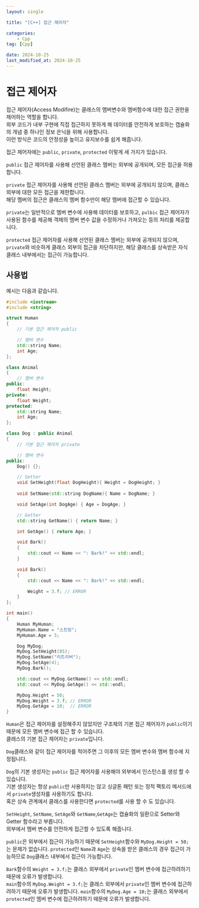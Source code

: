 ```yaml
---
layout: single

title: "[C++] 접근 제어자"

categories:
    - Cpp
tag: [Cpp]

date: 2024-10-25
last_modified_at: 2024-10-25
---
```


# 접근 제어자

접근 제어자(Access Modifire)는 클래스의 멤버변수와 멤버함수에 대한 접근 권한을 제어하는 역할을 합니다.  
외부 코드가 내부 구현에 직접 접근하지 못하게 해 데이터를 안전하게 보호하는 캡슐화의 개념 중 하나인 정보 은닉을 위해 사용합니다.  
이런 방식은 코드의 안정성을 높이고 유지보수를 쉽게 해줍니다.

접근 제어자에는 `public`, `private`, `protected` 이렇게 세 가지가 있습니다.

`public` 접근 제어자를 사용해 선언된 클래스 멤버는 외부에 공개되며, 모든 접근을 허용합니다.

`private` 접근 제어자를 사용해 선언된 클래스 멤버는 외부에 공개되지 않으며, 클래스 외부에 대한 모든 접근을 제한합니다.  
해당 멤버의 접근은 클래스의 멤버 함수만이 해당 멤버에 접근할 수 있습니다.

`private`는 일반적으로 멤버 변수에 사용해 데이터를 보호하고, `pulbic` 접근 제어자가 사용된 함수를 제공해 객체의 멤버 변수 값을 수정하거나 가져오는 등의 처리를 제공합니다.

`protected` 접근 제어자를 사용해 선언된 클래스 멤버는 외부에 공개되지 않으며, `private`와 비슷하게 클래스 외부의 접근을 차단하지만, 해당 클래스를 상속받은 자식 클래스 내부에서는 접근이 가능합니다.

## 사용법

예시는 다음과 같습니다.

```cpp
#include <iostream>
#include <string>

struct Human
{
    // 기본 접근 제어자 public

    // 멤버 변수
    std::string Name;
    int Age;
};

class Animal
{
    // 멤버 변수
public:
    float Height;
private:
    float Weight;
protected:
    std::string Name;
    int Age;
};

class Dog : public Animal
{
    // 기본 접근 제어자 private

    // 멤버 변수
public:
    Dog() {};

    // Setter
    void SetHeight(float DogHeight){ Height = DogHeight; }
    
    void SetName(std::string DogName){ Name = DogName; }

    void SetAge(int DogAge) { Age = DogAge; }

    // Getter
    std::string GetName() { return Name; }

    int GetAge() { return Age; }

    void Bark()
    {
        std::cout << Name << ": Bark!" << std::endl;
    }

    void Bark()
    {
        std::cout << Name << ": Bark!" << std::endl;

        Weight = 3.f; // ERROR
    }
};

int main()
{
    Human MyHuman;
    MyHuman.Name = "스트링";
    MyHuman.Age = 5;

    Dog MyDog;
    MyDog.SetHeight(85);
    MyDog.SetName("리트리버");
    MyDog.SetAge(4);
    MyDog.Bark();

    std::cout << MyDog.GetName() << std::endl;
    std::cout << MyDog.GetAge() << std::endl;

    MyDog.Height = 50;
    MyDog.Weight = 3.f; // ERROR
    MyDog.GetAge = 10;  // ERROR
}
```

`Human`은 접근 제어자를 설정해주지 않았지만 구조체의 기본 접근 제어자가 `public`이기 때문에 모든 멤버 변수에 접근 할 수 있습니다.  
클래스의 기본 접근 제어자는 `private`입니다.

`Dog`클래스와 같이 접근 제어자를 적어주면 그 이후의 모든 멤버 변수와 멤버 함수에 지정됩니다.

`Dog`의 기본 생성자는 `public` 접근 제어자를 사용해야 외부에서 인스턴스를 생성 할 수 있습니다.  
기본 생성자는 항상 `public`만 사용하지는 않고 싱글톤 패턴 또는 정적 팩토리 메서드에서 `private`생성자를 사용하기도 합니다.  
혹은 상속 관계에서 클래스를 사용한다면 `protected`를 사용 할 수 도 있습니다.

`SetHeight`, `SetName`, `SetAge`와 `GetName`,`GetAge`는 캡슐화의 일환으로 Setter와 Getter 함수라고 부릅니다.  
외부에서 멤버 변수를 안전하게 접근할 수 있도록 해줍니다.

`public`은 외부에서 접근이 가능하기 때문에 `SetHeight`함수와 `MyDog.Height = 50;`는 문제가 없습니다.
`protected`인 `Name`과 `Age`는 상속을 받은 클래스의 경우 접근이 가능하므로 `Dog`클래스 내부에서 접근이 가능합니다.

`Bark`함수의 `Weight = 3.f;`는 클래스 외부에서 `private`인 멤버 변수에 접근하려하기 때문에 오류가 발생합니다.  
`main`함수의 `MyDog.Weight = 3.f;`는 클래스 외부에서 `private`인 멤버 변수에 접근하려하기 때문에 오류가 발생합니다.
`main`함수의 `MyDog.Age = 10;`는 클래스 외부에서 `protected`인 멤버 변수에 접근하려하기 때문에 오류가 발생합니다.